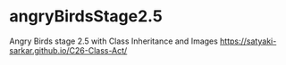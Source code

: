 # angryBirdsStage2.5
Angry Birds stage 2.5 with Class Inheritance and Images
https://satyaki-sarkar.github.io/C26-Class-Act/
